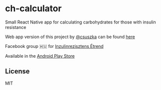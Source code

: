 # ch-calculator
Small React Native app for calculating carbohydrates for those with insulin resistance

Web app version of this project by [@csuszka](https://github.com/csuszka) can be found [here](https://codepen.io/csuszka/pen/EEBBPa)

Facebook group 🇭🇺 for [Inzulinrezisztens Étrend](https://www.facebook.com/groups/428087894039073/)

Available in the [Android Play Store](https://play.google.com/store/apps/details?id=org.szeremi.ch_calculator)

## License

MIT
